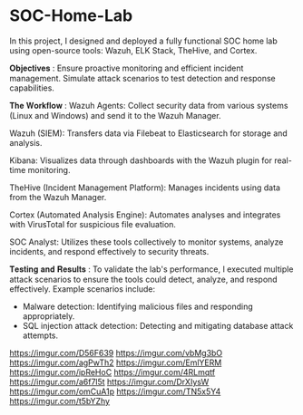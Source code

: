 # SOC-Home-Lab
In this project, I designed and deployed a fully functional SOC home lab using open-source tools: Wazuh, ELK Stack, TheHive, and Cortex.

𝐎𝐛𝐣𝐞𝐜𝐭𝐢𝐯𝐞𝐬 :
Ensure proactive monitoring and efficient incident management.
Simulate attack scenarios to test detection and response capabilities.

𝐓𝐡𝐞 𝐖𝐨𝐫𝐤𝐟𝐥𝐨𝐰 :
Wazuh Agents: Collect security data from various systems (Linux and Windows) and send it to the Wazuh Manager.

Wazuh (SIEM): Transfers data via Filebeat to Elasticsearch for storage and analysis.

Kibana: Visualizes data through dashboards with the Wazuh plugin for real-time monitoring.

TheHive (Incident Management Platform): Manages incidents using data from the Wazuh Manager.

Cortex (Automated Analysis Engine): Automates analyses and integrates with VirusTotal for suspicious file evaluation.

SOC Analyst: Utilizes these tools collectively to monitor systems, analyze incidents, and respond effectively to security threats.

𝐓𝐞𝐬𝐭𝐢𝐧𝐠 𝐚𝐧𝐝 𝐑𝐞𝐬𝐮𝐥𝐭𝐬 :
To validate the lab's performance, I executed multiple attack scenarios to ensure the tools could detect, analyze, and respond effectively. Example scenarios include:
+ Malware detection: Identifying malicious files and responding appropriately.
+ SQL injection attack detection: Detecting and mitigating database attack attempts.

https://imgur.com/D56F639
https://imgur.com/vbMg3bO
https://imgur.com/agPwTh2
https://imgur.com/EmlYERM
https://imgur.com/ipReHoC
https://imgur.com/4RLmqtf
https://imgur.com/a6f7l5t
https://imgur.com/DrXIysW
https://imgur.com/omCuA1p
https://imgur.com/TN5x5Y4
https://imgur.com/t5bYZhy
